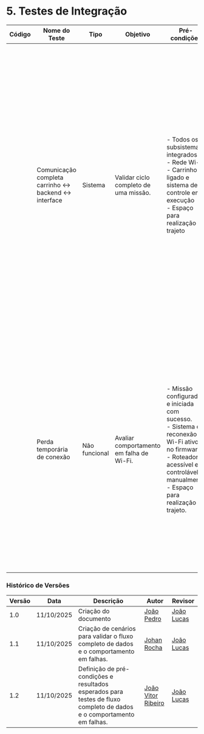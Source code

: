 # 5. Testes de Integração

| Código | Nome do Teste                                       | Tipo          | Objetivo                                 | Pré-condições | Procedimento                                                                                                                                                                                                                                                                                                                                                                        | Resultado Esperado | Requisito Relacionado |
| ------ | --------------------------------------------------- | ------------- | ---------------------------------------- | ------------- | ----------------------------------------------------------------------------------------------------------------------------------------------------------------------------------------------------------------------------------------------------------------------------------------------------------------------------------------------------------------------------------- | ------------------ | --------------------- |
|        | Comunicação completa carrinho ↔ backend ↔ interface | Sistema       | Validar ciclo completo de uma missão.    |  - Todos os subsistemas integrados<br> - Rede Wi-Fi<br> - Carrinho ligado e sistema de controle em execução<br>- Espaço para realização do trajeto             | 1\. Acessar a interface web.<br>2\. Inserir uma rota (ex: "avançar 1m", "virar 90°", "avançar 0.5m").<br>3\. Clicar no botão para iniciar a missão.<br>4\. Observar o carrinho executando fisicamente a sequência de comandos.<br>5\. Após a conclusão, solicitar o relatório da missão pela interface.<br>6\. Verificar se os dados da trajetória real foram recebidos e exibidos. |  - O comando enviado pela interface foi recebido pelo backend sem erros<br>- O backend enviou a missão completa ao ESP32 e registra logs de envio e execução<br>- O carrinho executou fisicamente a sequência sem interrupções ou desvios<br>- O backend recebeu dados de telemetria durante a execução (posição, ângulo, tempo)<br>- O relatório exibido na interface apresentou trajetória planejada e executada<br>- Nenhum erro de sincronização ou perda de pacote foi percebido.                  |                       |
|        | Perda temporária de conexão                         | Não funcional | Avaliar comportamento em falha de Wi-Fi. |  - Missão configurada e iniciada com sucesso.<br>- Sistema de reconexão Wi-Fi ativo no firmware.<br>- Roteador acessível e controlável manualmente<br> - Espaço para realização do trajeto.            | 1\. Iniciar uma missão.<br>2\. No meio da execução, desligar o roteador Wi-Fi por 10 segundos.<br>3\. Observar se o carrinho para ou se entra em modo de espera.<br>4\. Ligar novamente o roteador.<br>5\. Observar se o ESP32 se reconecta automaticamente ao servidor e continua a missão do ponto onde parou.                                                                    |  - Ao perder a conexão, o carrinho interrompeu a missão sem movimento ou comportamento errático<br>- O ESP32 tentou reconexão automaticamente<br>- Após religar o roteador, a reconexão ocorreu em menos de 10 segundos.<br>- A missão foi retomada a partir do último comando executado<br>- O backend registrou evento de perda e reconexão no log<br>- Nenhum dado de telemetria foi corrompido ou perdido após a retomada.                  |                       |





### Histórico de Versões

| Versão | Data       | Descrição                                      | Autor               | Revisor            |
|--------|------------|------------------------------------------------|---------------------|--------------------|
| 1.0    | 11/10/2025 | Criação do documento | [João Pedro](https://github.com/JoaoPedrooSS)          |  [João Lucas](https://github.com/jlucasiqueira)  |
| 1.1    | 11/10/2025 | Criação de cenários para validar o fluxo completo de dados e o comportamento em falhas. | [Johan Rocha](https://github.com/johan-rocha)          |  [João Lucas](https://github.com/jlucasiqueira)  |
| 1.2    | 11/10/2025 | Definição de pré-condições e resultados esperados para testes de fluxo completo de dados e o comportamento em falhas. | [João Vitor Ribeiro](https://github.com/Joa0V)          |  [João Lucas](https://github.com/jlucasiqueira)  |